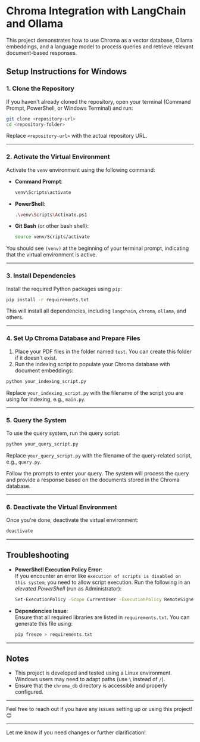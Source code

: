 # Chroma Integration with LangChain and Ollama

This project demonstrates how to use Chroma as a vector database, Ollama embeddings, and a language model to process queries and retrieve relevant document-based responses.

## Setup Instructions for Windows

### 1. Clone the Repository

If you haven't already cloned the repository, open your terminal (Command Prompt, PowerShell, or Windows Terminal) and run:

```bash
git clone <repository-url>
cd <repository-folder>
```

Replace `<repository-url>` with the actual repository URL.

---

### 2. Activate the Virtual Environment

Activate the `venv` environment using the following command:

- **Command Prompt**:

  ```bash
  venv\Scripts\activate
  ```

- **PowerShell**:

  ```bash
  .\venv\Scripts\Activate.ps1
  ```

- **Git Bash** (or other bash shell):
  ```bash
  source venv/Scripts/activate
  ```

You should see `(venv)` at the beginning of your terminal prompt, indicating that the virtual environment is active.

---

### 3. Install Dependencies

Install the required Python packages using `pip`:

```bash
pip install -r requirements.txt
```

This will install all dependencies, including `langchain`, `chroma`, `ollama`, and others.

---

### 4. Set Up Chroma Database and Prepare Files

1. Place your PDF files in the folder named `test`. You can create this folder if it doesn't exist.
2. Run the indexing script to populate your Chroma database with document embeddings:

```bash
python your_indexing_script.py
```

Replace `your_indexing_script.py` with the filename of the script you are using for indexing, e.g., `main.py`.

---

### 5. Query the System

To use the query system, run the query script:

```bash
python your_query_script.py
```

Replace `your_query_script.py` with the filename of the query-related script, e.g., `query.py`.

Follow the prompts to enter your query. The system will process the query and provide a response based on the documents stored in the Chroma database.

---

### 6. Deactivate the Virtual Environment

Once you're done, deactivate the virtual environment:

```bash
deactivate
```

---

## Troubleshooting

- **PowerShell Execution Policy Error**:  
  If you encounter an error like `execution of scripts is disabled on this system`, you need to allow script execution. Run the following in an _elevated PowerShell_ (run as Administrator):

  ```bash
  Set-ExecutionPolicy -Scope CurrentUser -ExecutionPolicy RemoteSigned
  ```

- **Dependencies Issue**:  
  Ensure that all required libraries are listed in `requirements.txt`. You can generate this file using:

  ```bash
  pip freeze > requirements.txt
  ```

---

## Notes

- This project is developed and tested using a Linux environment. Windows users may need to adapt paths (use `\` instead of `/`).
- Ensure that the `chroma_db` directory is accessible and properly configured.

---

Feel free to reach out if you have any issues setting up or using this project! 😊

---

Let me know if you need changes or further clarification!
